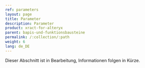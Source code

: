 ```yaml
---
ref: parameters
layout: page
title: Parameter
description: Parameter
product: xract-for-alteryx
parent: bapis-und-funktionsbausteine
permalink: /:collection/:path
weight: 6
lang: de_DE
---
```


Dieser Abschnitt ist in Bearbeitung, Informationen folgen in Kürze.